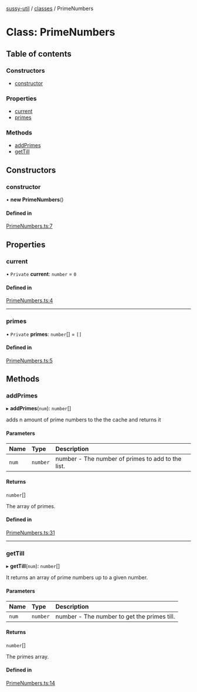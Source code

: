 [sussy-util](../README.md) / [classes](./README.md) / PrimeNumbers

# Class: PrimeNumbers

## Table of contents

### Constructors

- [constructor](PrimeNumbers.md#constructor)

### Properties

- [current](PrimeNumbers.md#current)
- [primes](PrimeNumbers.md#primes)

### Methods

- [addPrimes](PrimeNumbers.md#addprimes)
- [getTill](PrimeNumbers.md#gettill)

## Constructors

### constructor

• **new PrimeNumbers**()

#### Defined in

[PrimeNumbers.ts:7](https://github.com/roteKlaue/SussyUtilMadeByMe/blob/master/src/Classes/PrimeNumbers.ts#L7)

## Properties

### current

• `Private` **current**: `number` = `0`

#### Defined in

[PrimeNumbers.ts:4](https://github.com/roteKlaue/SussyUtilMadeByMe/blob/master/src/Classes/PrimeNumbers.ts#L4)

___

### primes

• `Private` **primes**: `number`[] = `[]`

#### Defined in

[PrimeNumbers.ts:5](https://github.com/roteKlaue/SussyUtilMadeByMe/blob/master/src/Classes/PrimeNumbers.ts#L5)

## Methods

### addPrimes

▸ **addPrimes**(`num`): `number`[]

adds n amount of prime numbers to the the cache and returns it

#### Parameters

| Name | Type | Description |
| :------ | :------ | :------ |
| `num` | `number` | number - The number of primes to add to the list. |

#### Returns

`number`[]

The array of primes.

#### Defined in

[PrimeNumbers.ts:31](https://github.com/roteKlaue/SussyUtilMadeByMe/blob/master/src/Classes/PrimeNumbers.ts#L31)

___

### getTill

▸ **getTill**(`num`): `number`[]

It returns an array of prime numbers up to a given number.

#### Parameters

| Name | Type | Description |
| :------ | :------ | :------ |
| `num` | `number` | number - The number to get the primes till. |

#### Returns

`number`[]

The primes array.

#### Defined in

[PrimeNumbers.ts:14](https://github.com/roteKlaue/SussyUtilMadeByMe/blob/master/src/Classes/PrimeNumbers.ts#L14)
